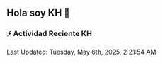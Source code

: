 ## Hola soy KH 👋

<!--
**karyHerrera/karyHerrera** is a ✨ _special_ ✨ repository because its `README.md` (this file) appears on your GitHub profile.

Here are some ideas to get you started:

- 🔭 I’m currently working on ...
- 🌱 I’m currently learning ...
- 👯 I’m looking to collaborate on ...
- 🤔 I’m looking for help with ...
- 💬 Ask me about ...
- 📫 How to reach me: ...
- 😄 Pronouns: ...
- ⚡ Fun fact: ...
-->


### :zap: Actividad Reciente KH
<!--RECENT_ACTIVITY:start-->
<!--RECENT_ACTIVITY:end-->
<!--RECENT_ACTIVITY:last_update-->
Last Updated: Tuesday, May 6th, 2025, 2:21:54 AM
<!--RECENT_ACTIVITY:last_update_end-->
